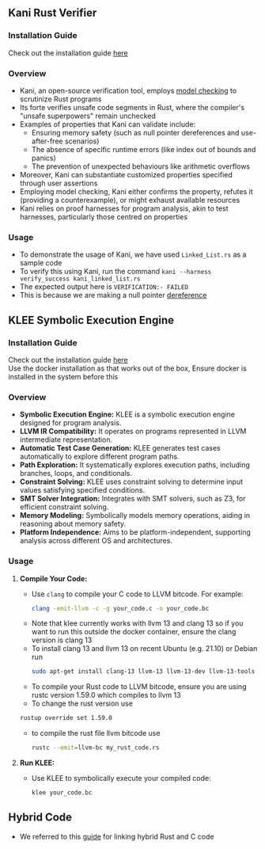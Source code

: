 ## Kani Rust Verifier
### Installation Guide
Check out the installation guide [here](https://model-checking.github.io/kani/install-guide.html)

### Overview
- Kani, an open-source verification tool, employs [model checking](https://en.wikipedia.org/wiki/Model_checking) to scrutinize Rust programs
- Its forte verifies unsafe code segments in Rust, where the compiler's "unsafe superpowers" remain unchecked
- Examples of properties that Kani can validate include:
  - Ensuring memory safety (such as null pointer dereferences and use-after-free scenarios)
  - The absence of specific runtime errors (like index out of bounds and panics)
  - The prevention of unexpected behaviours like arithmetic overflows
- Moreover, Kani can substantiate customized properties specified through user assertions
- Employing model checking, Kani either confirms the property, refutes it (providing a counterexample), or might exhaust available resources
- Kani relies on proof harnesses for program analysis, akin to test harnesses, particularly those centred on properties

### Usage
- To demonstrate the usage of Kani, we have used `Linked_List.rs` as a sample code
- To verify this using Kani, run the command `kani --harness verify_success kani_linked_list.rs`
- The expected output here is `VERIFICATION:- FAILED`
- This is because we are making a null pointer [dereference](https://github.com/yashrb24/popl-project/blob/main/code-orig/kani_linked_list.rs#L58)


## KLEE Symbolic Execution Engine

### Installation Guide
Check out the installation guide [here](https://klee.github.io/docker/)\
Use the docker installation as that works out of the box, Ensure docker is installed in the system before this

### Overview
- **Symbolic Execution Engine:** KLEE is a symbolic execution engine designed for program analysis.
- **LLVM IR Compatibility:** It operates on programs represented in LLVM intermediate representation.
- **Automatic Test Case Generation:** KLEE generates test cases automatically to explore different program paths.
- **Path Exploration:** It systematically explores execution paths, including branches, loops, and conditionals.
- **Constraint Solving:** KLEE uses constraint solving to determine input values satisfying specified conditions.
- **SMT Solver Integration:** Integrates with SMT solvers, such as Z3, for efficient constraint solving.
- **Memory Modeling:** Symbolically models memory operations, aiding in reasoning about memory safety.
- **Platform Independence:** Aims to be platform-independent, supporting analysis across different OS and architectures.

### Usage

1. **Compile Your Code:**
   - Use `clang` to compile your C code to LLVM bitcode. For example:
     ```bash
     clang -emit-llvm -c -g your_code.c -o your_code.bc
     ```
   - Note that klee currently works with llvm 13 and clang 13 so if you want to run this outside the docker container, ensure the clang version is clang 13
   - To install clang 13 and llvm 13 on recent Ubuntu (e.g. 21.10) or Debian run
     ```bash
     sudo apt-get install clang-13 llvm-13 llvm-13-dev llvm-13-tools
     ```
   - To compile your Rust code to LLVM bitcode, ensure you are using rustc version 1.59.0 which compiles to llvm 13
   -  To change the rust version use 
     ```bash
     rustup override set 1.59.0
     ```
   - to compile the rust file llvm bitcode use
     ```bash
     rustc --emit=llvm-bc my_rust_code.rs
     ```

2. **Run KLEE:**
   - Use KLEE to symbolically execute your compiled code:
     ```bash
     klee your_code.bc
     ```
     
## Hybrid Code
- We referred to this [guide](https://kmdouglass.github.io/posts/complex-data-types-and-the-rust-ffi/) for linking hybrid Rust and C code
